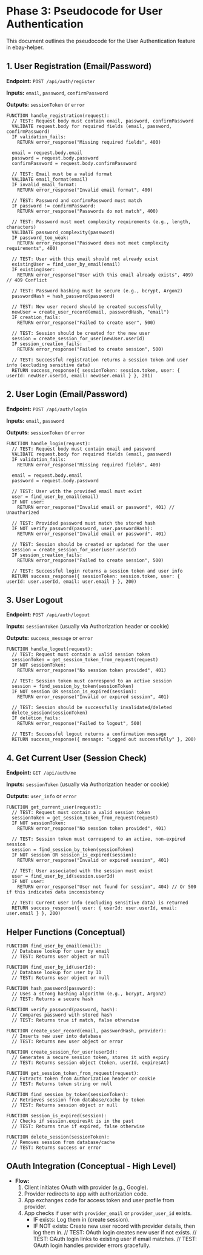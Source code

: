# Phase 3: Pseudocode for User Authentication

This document outlines the pseudocode for the User Authentication feature in ebay-helper.

## 1. User Registration (Email/Password)

**Endpoint:** `POST /api/auth/register`

**Inputs:** `email`, `password`, `confirmPassword`

**Outputs:** `sessionToken` or `error`

```pseudocode
FUNCTION handle_registration(request):
  // TEST: Request body must contain email, password, confirmPassword
  VALIDATE request.body for required fields (email, password, confirmPassword)
  IF validation_fails:
    RETURN error_response("Missing required fields", 400)

  email = request.body.email
  password = request.body.password
  confirmPassword = request.body.confirmPassword

  // TEST: Email must be a valid format
  VALIDATE email_format(email)
  IF invalid_email_format:
    RETURN error_response("Invalid email format", 400)

  // TEST: Password and confirmPassword must match
  IF password != confirmPassword:
    RETURN error_response("Passwords do not match", 400)

  // TEST: Password must meet complexity requirements (e.g., length, characters)
  VALIDATE password_complexity(password)
  IF password_too_weak:
    RETURN error_response("Password does not meet complexity requirements", 400)

  // TEST: User with this email should not already exist
  existingUser = find_user_by_email(email)
  IF existingUser:
    RETURN error_response("User with this email already exists", 409) // 409 Conflict

  // TEST: Password hashing must be secure (e.g., bcrypt, Argon2)
  passwordHash = hash_password(password)

  // TEST: New user record should be created successfully
  newUser = create_user_record(email, passwordHash, "email")
  IF creation_fails:
    RETURN error_response("Failed to create user", 500)

  // TEST: Session should be created for the new user
  session = create_session_for_user(newUser.userId)
  IF session_creation_fails:
    RETURN error_response("Failed to create session", 500)

  // TEST: Successful registration returns a session token and user info (excluding sensitive data)
  RETURN success_response({ sessionToken: session.token, user: { userId: newUser.userId, email: newUser.email } }, 201)

```

## 2. User Login (Email/Password)

**Endpoint:** `POST /api/auth/login`

**Inputs:** `email`, `password`

**Outputs:** `sessionToken` or `error`

```pseudocode
FUNCTION handle_login(request):
  // TEST: Request body must contain email and password
  VALIDATE request.body for required fields (email, password)
  IF validation_fails:
    RETURN error_response("Missing required fields", 400)

  email = request.body.email
  password = request.body.password

  // TEST: User with the provided email must exist
  user = find_user_by_email(email)
  IF NOT user:
    RETURN error_response("Invalid email or password", 401) // Unauthorized

  // TEST: Provided password must match the stored hash
  IF NOT verify_password(password, user.passwordHash):
    RETURN error_response("Invalid email or password", 401)

  // TEST: Session should be created or updated for the user
  session = create_session_for_user(user.userId)
  IF session_creation_fails:
    RETURN error_response("Failed to create session", 500)

  // TEST: Successful login returns a session token and user info
  RETURN success_response({ sessionToken: session.token, user: { userId: user.userId, email: user.email } }, 200)
```

## 3. User Logout

**Endpoint:** `POST /api/auth/logout`

**Inputs:** `sessionToken` (usually via Authorization header or cookie)

**Outputs:** `success_message` or `error`

```pseudocode
FUNCTION handle_logout(request):
  // TEST: Request must contain a valid session token
  sessionToken = get_session_token_from_request(request)
  IF NOT sessionToken:
    RETURN error_response("No session token provided", 401)

  // TEST: Session token must correspond to an active session
  session = find_session_by_token(sessionToken)
  IF NOT session OR session_is_expired(session):
    RETURN error_response("Invalid or expired session", 401)

  // TEST: Session should be successfully invalidated/deleted
  delete_session(sessionToken)
  IF deletion_fails:
    RETURN error_response("Failed to logout", 500)

  // TEST: Successful logout returns a confirmation message
  RETURN success_response({ message: "Logged out successfully" }, 200)
```

## 4. Get Current User (Session Check)

**Endpoint:** `GET /api/auth/me`

**Inputs:** `sessionToken` (usually via Authorization header or cookie)

**Outputs:** `user_info` or `error`

```pseudocode
FUNCTION get_current_user(request):
  // TEST: Request must contain a valid session token
  sessionToken = get_session_token_from_request(request)
  IF NOT sessionToken:
    RETURN error_response("No session token provided", 401)

  // TEST: Session token must correspond to an active, non-expired session
  session = find_session_by_token(sessionToken)
  IF NOT session OR session_is_expired(session):
    RETURN error_response("Invalid or expired session", 401)

  // TEST: User associated with the session must exist
  user = find_user_by_id(session.userId)
  IF NOT user:
    RETURN error_response("User not found for session", 404) // Or 500 if this indicates data inconsistency

  // TEST: Current user info (excluding sensitive data) is returned
  RETURN success_response({ user: { userId: user.userId, email: user.email } }, 200)
```

## Helper Functions (Conceptual)

```pseudocode
FUNCTION find_user_by_email(email):
  // Database lookup for user by email
  // TEST: Returns user object or null

FUNCTION find_user_by_id(userId):
  // Database lookup for user by ID
  // TEST: Returns user object or null

FUNCTION hash_password(password):
  // Uses a strong hashing algorithm (e.g., bcrypt, Argon2)
  // TEST: Returns a secure hash

FUNCTION verify_password(password, hash):
  // Compares password with stored hash
  // TEST: Returns true if match, false otherwise

FUNCTION create_user_record(email, passwordHash, provider):
  // Inserts new user into database
  // TEST: Returns new user object or error

FUNCTION create_session_for_user(userId):
  // Generates a secure session token, stores it with expiry
  // TEST: Returns session object (token, userId, expiresAt)

FUNCTION get_session_token_from_request(request):
  // Extracts token from Authorization header or cookie
  // TEST: Returns token string or null

FUNCTION find_session_by_token(sessionToken):
  // Retrieves session from database/cache by token
  // TEST: Returns session object or null

FUNCTION session_is_expired(session):
  // Checks if session.expiresAt is in the past
  // TEST: Returns true if expired, false otherwise

FUNCTION delete_session(sessionToken):
  // Removes session from database/cache
  // TEST: Returns success or error
```

## OAuth Integration (Conceptual - High Level)

- **Flow:**
  1. Client initiates OAuth with provider (e.g., Google).
  2. Provider redirects to app with authorization code.
  3. App exchanges code for access token and user profile from provider.
  4. App checks if user with `provider_email` or `provider_user_id` exists.
     - IF exists: Log them in (create session).
     - IF NOT exists: Create new user record with provider details, then log them in.
  // TEST: OAuth login creates new user if not exists.
  // TEST: OAuth login links to existing user if email matches.
  // TEST: OAuth login handles provider errors gracefully.